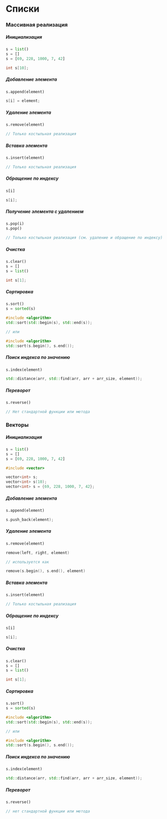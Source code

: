 # Списки

### Массивная реализация

##### Инициализация

```python
s = list()
s = []
s = [69, 228, 1000, 7, 42]
```

```cpp
int s[10];
```

##### Добавление элемента

```python
s.append(element)
```

```cpp
s[i] = element;
```

##### Удаление элемента

```python
s.remove(element)
```

```cpp
// Только костыльная реализация
```

##### Вставка элемента

```python
s.insert(element)
```

```cpp
// Только костыльная реализация
```

##### Обращение по индексу

```python
s[i]
```

```cpp
s[i];
```

##### Получение элемента с удалением

```python
s.pop(i)
s.pop()
```

```cpp
// Только костыльная реализация (см. удаление и обращение по индексу)
```

##### Очистка

```python
s.clear()
s = []
s = list()
```

```cpp
int s[1];
```

##### Сортировка

```python
s.sort()
s = sorted(s)
```

```cpp
#include <algorithm>
std::sort(std::begin(s), std::end(s));

// или

#include <algorithm>
std::sort(s.begin(), s.end());
```

##### Поиск индекса по значению

```python
s.index(element)
```

```cpp
std::distance(arr, std::find(arr, arr + arr_size, element));
```

##### Переворот

```python
s.reverse()
```

```cpp
// Нет стандартной функции или метода
```

### Векторы

##### Инициализация

```python
s = list()
s = []
s = [69, 228, 1000, 7, 42]
```

```cpp
#include <vector>

vector<int> s;
vector<int> s(10);
vector<int> s = {69, 228, 1000, 7, 42};
```

##### Добавление элемента

```python
s.append(element)
```

```cpp
s.push_back(element);
```

##### Удаление элемента

```python
s.remove(element)
```

```cpp
remove(left, right, element)

// используется как

remove(s.begin(), s.end(), element)
```

##### Вставка элемента

```python
s.insert(element)
```

```cpp
// Только костыльная реализация
```

##### Обращение по индексу

```python
s[i]
```

```cpp
s[i];
```

##### Очистка

```python
s.clear()
s = []
s = list()
```

```cpp
int s[1];
```

##### Сортировка

```python
s.sort()
s = sorted(s)
```

```cpp
#include <algorithm>
std::sort(std::begin(s), std::end(s));

// или

#include <algorithm>
std::sort(s.begin(), s.end());
```

##### Поиск индекса по значению

```python
s.index(element)
```

```cpp
std::distance(arr, std::find(arr, arr + arr_size, element));
```

##### Переворот

```python
s.reverse()
```

```cpp
// нет стандартной функции или метода
```
